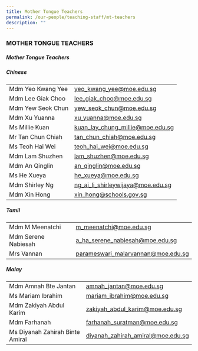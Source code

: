 ```yaml
---
title: Mother Tongue Teachers
permalink: /our-people/teaching-staff/mt-teachers
description: ""
---
```

### MOTHER TONGUE TEACHERS

##### Mother Tongue Teachers

##### Chinese
|  	|  	|
|---	|---	|
| Mdm Yeo Kwang Yee 	| [yeo\_kwang\_yee@moe.edu.sg](mailto:yeo_kwang_yee@moe.edu.sg) 	|
| Mdm Lee Giak Choo 	| [lee\_giak\_choo@moe.edu.sg](mailto:lee_giak_choo@moe.edu.sg) 	|
| Mdm Yew Seok Chun 	| [yew\_seok\_chun@moe.edu.sg](mailto:yew_seok_chun@moe.edu.sg) 	|
| Mdm Xu Yuanna 	| [xu\_yuanna@moe.edu.sg](mailto:xu_yuanna@moe.edu.sg)	|
| Ms Millie Kuan 	| [kuan\_lay\_chung\_millie@moe.edu.sg](mailto:kuan_lay_chung_millie@moe.edu.sg) 	|
| Mr Tan Chun Chiah 	| [tan\_chun\_chiah@moe.edu.sg](mailto:tan_chun_chiah@moe.edu.sg)	|
| Ms Teoh Hai Wei  	| [teoh\_hai\_wei@moe.edu.sg](mailto:teoh_hai_wei@moe.edu.sg)	|
| Mdm Lam Shuzhen 	| [lam\_shuzhen@moe.edu.sg](mailto:lam_shuzhen@moe.edu.sg) 	|
| Mdm An Qinglin 	| [an\_qinglin@moe.edu.sg](mailto:an_qinglin@moe.edu.sg)	|
| Ms He Xueya  	| [he\_xueya@moe.edu.sg](mailto:he_xueya@moe.edu.sg)|
| Mdm Shirley Ng    	| [ng\_ai\_li\_shirleywijaya@moe.edu.sg](mailto:ng_ai_li_shirleywijaya@moe.edu.sg) 	|
| Mdm Xin Hong 	| [xin\_hong@schools.gov.sg](mailto:xin_hong@schools.gov.sg)	|

##### Tamil
|  	|  	|
|---	|---	|
| Mdm M Meenatchi 	| [m\_meenatchi@moe.edu.sg](mailto:m_meenatchi@moe.edu.sg) 	|
| Mdm Serene Nabiesah  	| [a\_ha\_serene\_nabiesah@moe.edu.sg](mailto:a_ha_serene_nabiesah@moe.edu.sg) 	|
| Mrs Vannan 	| [parameswari\_malarvannan@moe.edu.sg](mailto:parameswari_malarvannan@moe.edu.sg)	|

##### Malay
|  	|  	|
|---	|---	|
| Mdm Amnah Bte Jantan 	| [amnah\_jantan@moe.edu.sg](mailto:amnah_jantan@moe.edu.sg) 	|
| Ms Mariam Ibrahim  	| [mariam\_ibrahim@moe.edu.sg](mailto:mariam_ibrahim@moe.edu.sg)  	|
| Mdm Zakiyah Abdul Karim 	| [zakiyah\_abdul\_karim@moe.edu.sg](mailto:zakiyah_abdul_karim@moe.edu.sg) 	|
| Mdm Farhanah 	| [farhanah\_suratman@moe.edu.sg](mailto:farhanah_suratman@moe.edu.sg) 	|
| Ms Diyanah Zahirah Binte Amiral 	| [diyanah\_zahirah\_amiral@moe.edu.sg](mailto:diyanah_zahirah_amiral@moe.edu.sg)	|